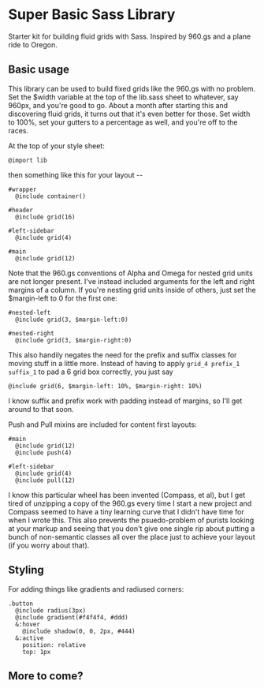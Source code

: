 Super Basic Sass Library
========================

Starter kit for building fluid grids with Sass.  Inspired by 960.gs and a plane ride to Oregon.

Basic usage
-----------

This library can be used to build fixed grids like the 960.gs with no problem.  Set the $width variable at the top of the lib.sass sheet to whatever, say 960px, and you're good to go.  About a month after starting this and discovering fluid grids, it turns out that it's even better for those.  Set width to 100%, set your gutters to a percentage as well, and you're off to the races.

At the top of your style sheet:

    @import lib

then something like this for your layout --

    #wrapper
      @include container()
        
    #header
      @include grid(16)
        
    #left-sidebar
      @include grid(4)
        
    #main
      @include grid(12)
        
Note that the 960.gs conventions of Alpha and Omega for nested grid units are not longer present.  I've instead included arguments for the left and right margins of a column.  If you're nesting grid units inside of others, just set the $margin-left to 0 for the first one:

    #nested-left
      @include grid(3, $margin-left:0)
      
    #nested-right
      @include grid(3, $margin-right:0)
        
This also handily negates the need for the prefix and suffix classes for moving stuff in a little more.  Instead of having to apply `grid_4 prefix_1 suffix_1` to pad a 6 grid box correctly, you just say

    @include grid(6, $margin-left: 10%, $margin-right: 10%)
    
I know suffix and prefix work with padding instead of margins, so I'll get around to that soon.

Push and Pull mixins are included for content first layouts:

    #main
      @include grid(12)
      @include push(4)
        
    #left-sidebar
      @include grid(4)
      @include pull(12)
        
I know this particular wheel has been invented (Compass, et al), but I get tired of unzipping a copy of the 960.gs every time I start a new project and Compass seemed to have a tiny learning curve that I didn't have time for when I wrote this.  This also prevents the psuedo-problem of purists looking at your markup and seeing that you don't give one single rip about putting a bunch of non-semantic classes all over the place just to achieve your layout (if you worry about that).

Styling
-------

For adding things like gradients and radiused corners:

    .button
      @include radius(3px)
      @include gradient(#f4f4f4, #ddd)
      &:hover
        @include shadow(0, 0, 2px, #444)
      &:active
        position: relative
        top: 1px
        
More to come?
-------------